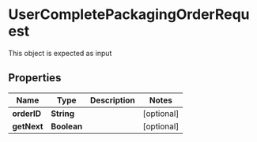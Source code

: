 

# UserCompletePackagingOrderRequest

This object is expected as input
## Properties

Name | Type | Description | Notes
------------ | ------------- | ------------- | -------------
**orderID** | **String** |  |  [optional]
**getNext** | **Boolean** |  |  [optional]



